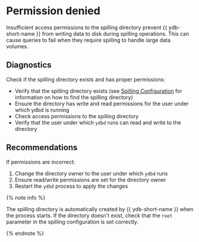 # Permission denied

Insufficient access permissions to the spilling directory prevent {{ ydb-short-name }} from writing data to disk during spilling operations. This can cause queries to fail when they require spilling to handle large data volumes.

## Diagnostics

Check if the spilling directory exists and has proper permissions:

- Verify that the spilling directory exists (see [Spilling Configuration](../../reference/configuration/spilling.md#root) for information on how to find the spilling directory)
- Ensure the directory has write and read permissions for the user under which ydbd is running
- Check access permissions to the spilling directory
- Verify that the user under which `ydbd` runs can read and write to the directory

## Recommendations

If permissions are incorrect:

1. Change the directory owner to the user under which `ydbd` runs
2. Ensure read/write permissions are set for the directory owner
3. Restart the `ydbd` process to apply the changes

{% note info %}

The spilling directory is automatically created by {{ ydb-short-name }} when the process starts. If the directory doesn't exist, check that the `root` parameter in the spilling configuration is set correctly.

{% endnote %}
